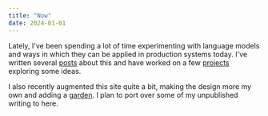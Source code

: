 ```yaml
---
title: "Now"
date: 2024-01-01
---
```


Lately, I've been spending a lot of time experimenting with language models and ways in which they can be applied in production systems today.
I've written several [posts](/posts) about this and have worked on a few [projects](/projects) exploring some ideas.

I also recently augmented this site quite a bit, making the design more my own and adding a [garden](/garden).
I plan to port over some of my unpublished writing to here.
